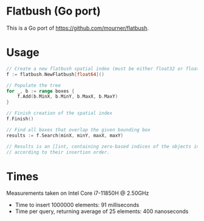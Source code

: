 # Flatbush (Go port)

This is a Go port of https://github.com/mourner/flatbush.

# Usage

```go
// Create a new flatbush spatial index (must be either float32 or float64)
f := flatbush.NewFlatbush[float64]()

// Populate the tree
for _, b := range boxes {
	f.Add(b.MinX, b.MinY, b.MaxX, b.MaxY)
}

// Finish creation of the spatial index
f.Finish()

// Find all boxes that overlap the given bounding box
results := f.Search(minX, minY, maxX, maxY)

// Results is an []int, containing zero-based indices of the objects in the tree,
// according to their insertion order.
```

# Times

Measurements taken on Intel Core i7-11850H @ 2.50GHz

- Time to insert 1000000 elements: 91 milliseconds
- Time per query, returning average of 25 elements: 400 nanoseconds
